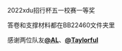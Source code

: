 2022xdu招行杯五一校赛一等奖

答卷和支撑材料都在BB22460文件夹里

感谢两位队友[**@AL**](https://github.com/LichtYy)、[**@Taylorful**](https://github.com/Taylorful)
